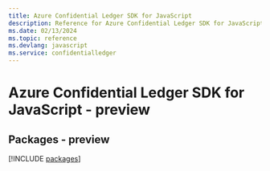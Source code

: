 ```yaml
---
title: Azure Confidential Ledger SDK for JavaScript
description: Reference for Azure Confidential Ledger SDK for JavaScript
ms.date: 02/13/2024
ms.topic: reference
ms.devlang: javascript
ms.service: confidentialledger
---
```

# Azure Confidential Ledger SDK for JavaScript - preview
## Packages - preview
[!INCLUDE [packages](confidential-ledger-index.md)]